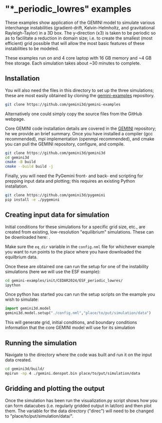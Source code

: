 # "*\_periodic\_lowres" examples

These examples show application of the GEMINI model to simulate various interchange instabilities (gradient-drift, Kelvin-Helmholtz, and gravitational Rayleigh-Taylor) in a 3D box.
The y-direction (x3) is taken to be periodic so as to facilitate a reduction in domain size; i.e.  to create the smallest (most efficient) grid possible that will allow the most basic features of these instabilities to be modeled.

These examples run on and 4 core laptop with 16 GB memory and ~4 GB free storage.  Each simulation takes about ~30 minutes to complete.


## Installation

You will also need the files in this directory to set up the three simulations; these are most easily obtained by cloning the [gemini-examples](https://github.com/gemini3d/gemini-examples) repository.

```sh
git clone https://github.com/gemini3d/gemini-examples
```

Alternatively one could simply copy the source files from the GitHub webpage.

Core GEMINI code installation details are covered in the
[GEMINI](https://github.com/gemini3d/gemini)
repository; he we provide an brief summary.
Once you have installed a compiler (gcc recommended), mpi implementation (openmpi recommended), and cmake you can pull the GEMINI repository, configure, and compile.

```sh
git clone https://github.com/gemini3d/gemini3d
cd gemini3d
cmake -B build
cmake --build build -j
```

Finally, you will need the PyGemini front- and back- end scripting for prepping input data and plotting; this requires an existing Python installation.

```sh
git clone https://github.com/gemini3d/pygemini
pip install -e ./pygemini
```

## Creating input data for simulation

Initial conditions for these simulations for a specific grid size, etc., are created from existing, low-resolution "equilibrium" simulations.  These can be downloaded here:  .

Make sure the `eq_dir` variable in the `config.nml` file for whichever example you want to run points to the place where you have downloaded the equilbrium data.

Once these are obtained one can run the setup for one of the instability simulations (here we will use the ESF example):

```sh
cd gemini-examples/init/CEDAR2024/ESF_periodic_lowres/
ipython
```

Once python has started you can run the setup scripts on the example you wish to simulate:

```python
import gemini3d.model
gemini3d.model.setup("./config.nml","place/to/put/simulation/data")
```

This will generate grid, initial conditions, and boundary conditions information that the core GEMINI model will use for its simulation


## Running the simulation

Navigate to the directory where the code was built and run it on the input data created.

```sh
cd gemini3d/build/
mpirun -np 4 ./gemini.denspot.bin place/to/put/simulation/data
```


## Gridding and plotting the output

Once the simulation has been run the visualization.py script shows how you can form datacubes (i.e. regularly gridded output in lat/lon) and then plot them.  The variable for the data directory ("direc") will need to be changed to "place/to/put/simulation/data/".
